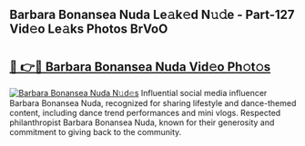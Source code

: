 ## Barbara Bonansea Nuda Le𝚊k𝚎d N𝚞𝚍e - Part-127 Vid𝚎o Le𝚊ks Photos BrVoO

# <h2><a href="http://fbftu8r.evod.top/?m=Barbara+Bonansea+Nuda">🔗 👉🔴 Barbara Bonansea Nuda Vid𝚎o Ph𝚘t𝚘s</a></h2>

[![Barbara Bonansea Nuda N𝚞d𝚎s](https://i.imgur.com/8V9OHl7.gif)](http://fbftu8r.evod.top/?m=Barbara+Bonansea+Nuda)
Influential social media influencer Barbara Bonansea Nuda, recognized for sharing lifestyle and dance-themed content, including dance trend performances and mini vlogs. Respected philanthropist Barbara Bonansea Nuda, known for their generosity and commitment to giving back to the community. 
